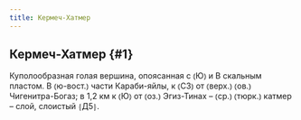 ```yaml
---
title: Кермеч-Хатмер
---
```

## Кермеч-Хатмер {#1}

Куполообразная голая вершина, опоясанная с ⦅Ю⦆ и В скальным пластом. В ⦅ю-вост.⦆ части Караби-яйлы, к ⦅СЗ⦆ от ⦅верх.⦆ ⦅ов.⦆ Чигенитра-Богаз; в 1,2 км к ⦅Ю⦆ от ⦅оз.⦆ Эгиз-Тинах – ⦅ср.⦆ ⦅тюрк.⦆ катмер – слой, слоистый ⦃Д5⦄.
